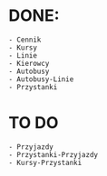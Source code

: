 # DONE:
    - Cennik
    - Kursy
    - Linie
    - Kierowcy
    - Autobusy
    - Autobusy-Linie
    - Przystanki

# TO DO
    - Przyjazdy
    - Przystanki-Przyjazdy
    - Kursy-Przystanki

